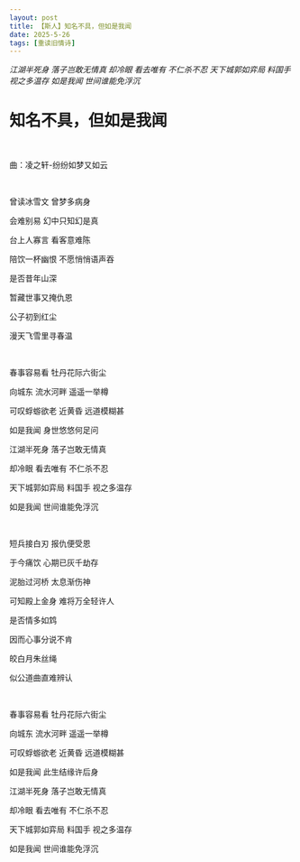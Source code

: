 ```yaml
---
layout: post
title: 【斯人】知名不具，但如是我闻
date: 2025-5-26
tags: [重读旧情诗]
---
```


*江湖半死身 落子岂敢无情真 却冷眼 看去唯有 不仁杀不忍  天下城郭如弈局 料国手 视之多温存  如是我闻 世间谁能免浮沉*

# 知名不具，但如是我闻

<br>

曲：凌之轩-纷纷如梦又如云

<br>

曾读冰雪文 曾梦多病身

会难别易 幻中只知幻是真

台上人寡言 看客意难陈

陪饮一杯幽恨 不愿悄悄语声吞

是否昔年山深

暂藏世事又掩仇恩

公子初到红尘

漫天飞雪里寻春温

<br>

春事容易看 牡丹花际六街尘

向城东 流水河畔 遥遥一举樽

可叹蜉蝣欲老 近黄昏 远道模糊甚

如是我闻 身世悠悠何足问

江湖半死身 落子岂敢无情真

却冷眼 看去唯有 不仁杀不忍

天下城郭如弈局 料国手 视之多温存

如是我闻 世间谁能免浮沉

<br>

短兵接白刃 报仇便受恩

于今痛饮 心期已灰千劫存

泥胎过河桥 太息渐伤神

可知殿上金身 难将万全轻许人

是否情多如鸩

因而心事分说不肯

皎白月朱丝绳

似公道曲直难辨认

<br>

春事容易看 牡丹花际六街尘

向城东 流水河畔 遥遥一举樽

可叹蜉蝣欲老 近黄昏 远道模糊甚

如是我闻 此生结缘许后身

江湖半死身 落子岂敢无情真

却冷眼 看去唯有 不仁杀不忍

天下城郭如弈局 料国手 视之多温存

如是我闻 世间谁能免浮沉

<br>

<br>